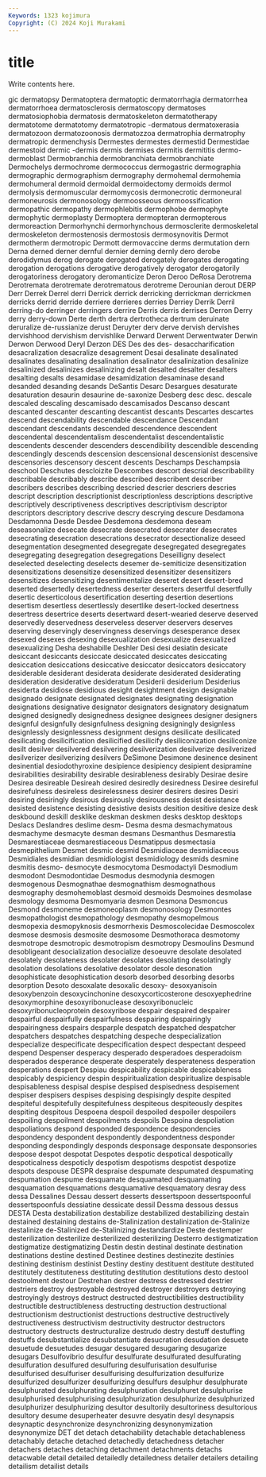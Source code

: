 ```yaml
---
Keywords: 1323 kojimura
Copyright: (C) 2024 Koji Murakami
---
```


# title

Write contents here.



gic dermatopsy Dermatoptera
dermatoptic dermatorrhagia dermatorrhea dermatorrhoea dermatosclerosis dermatoscopy dermatoses dermatosiophobia dermatosis dermatoskeleton
dermatotherapy dermatotome dermatotomy dermatotropic -dermatous dermatoxerasia dermatozoon dermatozoonosis dermatozzoa dermatrophia
dermatrophy dermatropic dermenchysis Dermestes dermestes dermestid Dermestidae dermestoid dermic -dermis
dermis dermises dermitis dermititis dermo- dermoblast Dermobranchia dermobranchiata dermobranchiate Dermochelys
dermochrome dermococcus dermogastric dermographia dermographic dermographism dermography dermohemal dermohemia dermohumeral
dermoid dermoidal dermoidectomy dermoids dermol dermolysis dermomuscular dermomycosis dermonecrotic dermoneural
dermoneurosis dermonosology dermoosseous dermoossification dermopathic dermopathy dermophlebitis dermophobe dermophyte dermophytic
dermoplasty Dermoptera dermopteran dermopterous dermoreaction Dermorhynchi dermorhynchous dermosclerite dermoskeletal dermoskeleton
dermostenosis dermostosis dermosynovitis Dermot dermotherm dermotropic Dermott dermovaccine derms dermutation
dern Derna derned derner dernful dernier derning dernly dero derobe
derodidymus derog derogate derogated derogately derogates derogating derogation derogations derogative
derogatively derogator derogatorily derogatoriness derogatory deromanticize Deron Deroo DeRosa Derotrema
Derotremata derotremate derotrematous derotreme Derounian derout DERP Derr Derrek Derrel
derri Derrick derrick derricking derrickman derrickmen derricks derrid derride derriere
derrieres derries Derriey Derrik Derril derring-do derringer derringers derrire Derris
derris derrises Derron Derry derry derry-down Derte derth dertra dertrotheca
dertrum deruinate deruralize de-russianize derust Deruyter derv derve dervish dervishes
dervishhood dervishism dervishlike Derward Derwent Derwentwater Derwin Derwon Derwood Deryl
Derzon DES Des des des- desaccharification desacralization desacralize desagrement Desai
desalinate desalinated desalinates desalinating desalination desalinator desalinization desalinize desalinized desalinizes
desalinizing desalt desalted desalter desalters desalting desalts desamidase desamidization desaminase
desand desanded desanding desands DeSantis Desarc Desargues desaturate desaturation desaurin
desaurine de-saxonize Desberg desc desc. descale descaled descaling descamisado descamisados
Descanso descant descanted descanter descanting descantist descants Descartes descartes descend
descendability descendable descendance Descendant descendant descendants descended descendence descendent descendental
descendentalism descendentalist descendentalistic descendents descender descenders descendibility descendible descending descendingly
descends descension descensional descensionist descensive descensories descensory descent descents Deschamps
Deschampsia deschool Deschutes descloizite Descombes descort descrial describability describable describably
describe described describent describer describers describes describing descried descrier descriers
descries descript description descriptionist descriptionless descriptions descriptive descriptively descriptiveness descriptives
descriptivism descriptor descriptors descriptory descrive descry descrying descure Desdamona Desdamonna
Desde Desdee Desdemona desdemona deseam deseasonalize desecate desecrate desecrated desecrater
desecrates desecrating desecration desecrations desecrator desectionalize deseed desegmentation desegmented desegregate
desegregated desegregates desegregating desegregation desegregations Deseilligny deselect deselected deselecting deselects
desemer de-semiticize desensitization desensitizations desensitize desensitized desensitizer desensitizers desensitizes desensitizing
desentimentalize deseret desert desert-bred deserted desertedly desertedness deserter deserters desertful
desertfully desertic deserticolous desertification deserting desertion desertions desertism desertless desertlessly
desertlike desert-locked desertness desertress desertrice deserts desertward desert-wearied deserve deserved
deservedly deservedness deserveless deserver deservers deserves deserving deservingly deservingness deservings
desesperance desex desexed desexes desexing desexualization desexualize desexualized desexualizing Desha
deshabille Deshler Desi desi desiatin desicate desiccant desiccants desiccate desiccated
desiccates desiccating desiccation desiccations desiccative desiccator desiccators desiccatory desiderable desiderant
desiderata desiderate desiderated desiderating desideration desiderative desideratum Desiderii desiderium Desiderius
desiderta desidiose desidious desight desightment design designable designado designate designated
designates designating designation designations designative designator designators designatory designatum designed
designedly designedness designee designees designer designers designful designfully designfulness designing
designingly designless designlessly designlessness designment designs desilicate desilicated desilicating desilicification
desilicified desilicify desiliconization desiliconize desilt desilver desilvered desilvering desilverization desilverize
desilverized desilverizer desilverizing desilvers DeSimone Desimone desinence desinent desinential desiodothyroxine
desipience desipiency desipient desipramine desirabilities desirability desirable desirableness desirably Desirae
desire Desirea desireable Desireah desired desiredly desiredness Desiree desireful desirefulness
desireless desirelessness desirer desirers desires Desiri desiring desiringly desirous desirously
desirousness desist desistance desisted desistence desisting desistive desists desition desitive
desize desk deskbound deskill desklike deskman deskmen desks desktop desktops
Deslacs Deslandres deslime desm- Desma desma desmachymatous desmachyme desmacyte desman
desmans Desmanthus Desmarestia Desmarestiaceae desmarestiaceous Desmatippus desmectasia desmepithelium Desmet desmic
desmid Desmidiaceae desmidiaceous Desmidiales desmidian desmidiologist desmidiology desmids desmine desmitis
desmo- desmocyte desmocytoma Desmodactyli Desmodium desmodont Desmodontidae Desmodus desmodynia desmogen
desmogenous Desmognathae desmognathism desmognathous desmography desmohemoblast desmoid desmoids Desmoines desmolase
desmology desmoma Desmomyaria desmon Desmona Desmoncus Desmond desmoneme desmoneoplasm desmonosology
Desmontes desmopathologist desmopathology desmopathy desmopelmous desmopexia desmopyknosis desmorrhexis Desmoscolecidae Desmoscolex
desmose desmosis desmosite desmosome Desmothoraca desmotomy desmotrope desmotropic desmotropism desmotropy
Desmoulins Desmund desobligeant desocialization desocialize desoeuvre desolate desolated desolately desolateness
desolater desolates desolating desolatingly desolation desolations desolative desolator desole desonation
desophisticate desophistication desorb desorbed desorbing desorbs desorption Desoto desoxalate desoxalic
desoxy- desoxyanisoin desoxybenzoin desoxycinchonine desoxycorticosterone desoxyephedrine desoxymorphine desoxyribonuclease desoxyribonucleic desoxyribonucleoprotein
desoxyribose despair despaired despairer despairful despairfully despairfulness despairing despairingly despairingness
despairs desparple despatch despatched despatcher despatchers despatches despatching despeche despecialization
despecialize despecificate despecification despect despectant despeed despend Despenser desperacy desperado
desperadoes desperadoism desperados desperance desperate desperately desperateness desperation desperations despert
Despiau despicability despicable despicableness despicably despiciency despin despiritualization despiritualize despisable
despisableness despisal despise despised despisedness despisement despiser despisers despises despising
despisingly despite despited despiteful despitefully despitefulness despiteous despiteously despites despiting
despitous Despoena despoil despoiled despoiler despoilers despoiling despoilment despoilments despoils
Despoina despoliation despoliations despond desponded despondence despondencies despondency despondent despondently
despondentness desponder desponding despondingly desponds desponsage desponsate desponsories despose despot
despotat Despotes despotic despotical despotically despoticalness despoticly despotism despotisms despotist
despotize despots despouse DESPR despraise despumate despumated despumating despumation despume
desquamate desquamated desquamating desquamation desquamations desquamative desquamatory desray dess dessa
Dessalines Dessau dessert desserts dessertspoon dessertspoonful dessertspoonfuls dessiatine dessicate dessil
Dessma dessous dessus DESTA Desta destabilization destabilize destabilized destabilizing destain
destained destaining destains de-Stalinization destalinization de-Stalinize destalinize de-Stalinized de-Stalinizing destandardize
Deste destemper desterilization desterilize desterilized desterilizing Desterro destigmatization destigmatize destigmatizing
Destin destin destinal destinate destination destinations destine destined Destinee destines
destinezite destinies destining destinism destinist Destiny destiny destituent destitute destituted
destitutely destituteness destituting destitution destitutions desto destool destoolment destour Destrehan
destrer destress destressed destrier destriers destroy destroyable destroyed destroyer destroyers
destroying destroyingly destroys destruct destructed destructibilities destructibility destructible destructibleness destructing
destruction destructional destructionism destructionist destructions destructive destructively destructiveness destructivism destructivity
destructor destructors destructory destructs destructuralize destrudo destry destuff destuffing destuffs
desubstantialize desubstantiate desucration desudation desuete desuetude desuetudes desugar desugared desugaring
desugarize desugars Desulfovibrio desulfur desulfurate desulfurated desulfurating desulfuration desulfured desulfuring
desulfurisation desulfurise desulfurised desulfuriser desulfurising desulfurization desulfurize desulfurized desulfurizer desulfurizing
desulfurs desulphur desulphurate desulphurated desulphurating desulphuration desulphuret desulphurise desulphurised desulphurising
desulphurization desulphurize desulphurized desulphurizer desulphurizing desultor desultorily desultoriness desultorious desultory
desume desuperheater desuvre desyatin desyl desynapsis desynaptic desynchronize desynchronizing desynonymization
desynonymize DET det detach detachability detachable detachableness detachably detache detached
detachedly detachedness detacher detachers detaches detaching detachment detachments detachs detacwable
detail detailed detailedly detailedness detailer detailers detailing detailism detailist details
